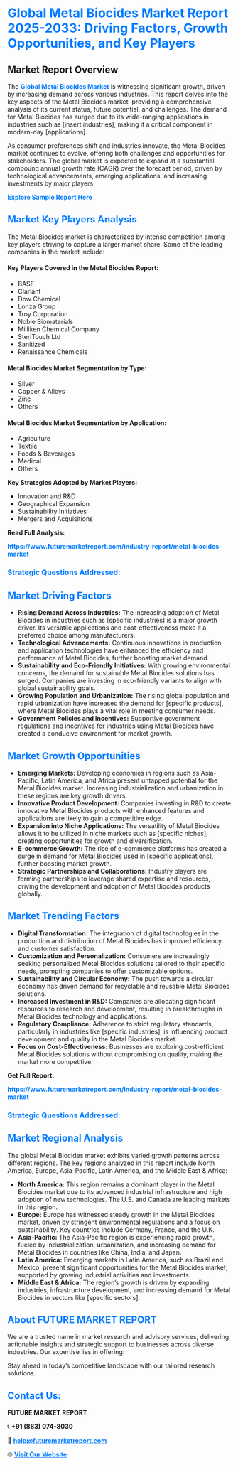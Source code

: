 <h1 style="color: #007BFF;">Global Metal Biocides Market Report 2025-2033: Driving Factors, Growth Opportunities, and Key Players</h1>

<section id="overview">
<h2>Market Report Overview</h2>
<p>The <a href="https://www.futuremarketreport.com/industry-report/metal-biocides-market" style="color: #007BFF; text-decoration: none;"><strong>Global Metal Biocides Market</strong></a> is witnessing significant growth, driven by increasing demand across various industries. This report delves into the key aspects of the Metal Biocides market, providing a comprehensive analysis of its current status, future potential, and challenges. The demand for Metal Biocides has surged due to its wide-ranging applications in industries such as [insert industries], making it a critical component in modern-day [applications].</p>
<p>As consumer preferences shift and industries innovate, the Metal Biocides market continues to evolve, offering both challenges and opportunities for stakeholders. The global market is expected to expand at a substantial compound annual growth rate (CAGR) over the forecast period, driven by technological advancements, emerging applications, and increasing investments by major players.</p>
</section>

<section id="overview">
<p><a href="https://www.futuremarketreport.com/request-sample/reportId=57828" style="color: #007BFF; text-decoration: none;"><strong>Explore Sample Report Here</strong></a></p>
</section>

<section id="key-players">
<h2 style="color: #007BFF;">Market Key Players Analysis</h2>
<p>The Metal Biocides market is characterized by intense competition among key players striving to capture a larger market share. Some of the leading companies in the market include:</p>
<h4>Key Players Covered in the Metal Biocides Report:</h4>
<ul><li>BASF</li><li>Clariant</li><li>Dow Chemical</li><li>Lonza Group</li><li>Troy Corporation</li><li>Noble Biomaterials</li><li>Milliken Chemical Company</li><li>SteriTouch Ltd</li><li>Sanitized</li><li>Renaissance Chemicals</li></ul>
<h4>Metal Biocides Market Segmentation by Type:</h4>
<ul><li>Silver</li><li>Copper &amp; Alloys</li><li>Zinc</li><li>Others</li></ul>

<h4>Metal Biocides Market Segmentation by Application:</h4>
<ul><li>Agriculture</li><li>Textile</li><li>Foods &amp; Beverages</li><li>Medical</li><li>Others</li></ul>
<p><strong>Key Strategies Adopted by Market Players:</strong></p>
<ul>
<li>Innovation and R&D</li>
<li>Geographical Expansion</li>
<li>Sustainability Initiatives</li>
<li>Mergers and Acquisitions</li>
</ul>
</section>

<section>
<p><strong>Read Full Analysis: </strong></p><a href="https://www.futuremarketreport.com/industry-report/metal-biocides-market" style="color: #007BFF; text-decoration: none;"><strong>https://www.futuremarketreport.com/industry-report/metal-biocides-market</strong></a>
<h3 style="color: #007BFF;">Strategic Questions Addressed:</h3>
</section>

<section id="driving-factors">
<h2 style="color: #007BFF;">Market Driving Factors</h2>
<ul>
<li><strong>Rising Demand Across Industries:</strong> The increasing adoption of Metal Biocides in industries such as [specific industries] is a major growth driver. Its versatile applications and cost-effectiveness make it a preferred choice among manufacturers.</li>
<li><strong>Technological Advancements:</strong> Continuous innovations in production and application technologies have enhanced the efficiency and performance of Metal Biocides, further boosting market demand.</li>
<li><strong>Sustainability and Eco-Friendly Initiatives:</strong> With growing environmental concerns, the demand for sustainable Metal Biocides solutions has surged. Companies are investing in eco-friendly variants to align with global sustainability goals.</li>
<li><strong>Growing Population and Urbanization:</strong> The rising global population and rapid urbanization have increased the demand for [specific products], where Metal Biocides plays a vital role in meeting consumer needs.</li>
<li><strong>Government Policies and Incentives:</strong> Supportive government regulations and incentives for industries using Metal Biocides have created a conducive environment for market growth.</li>
</ul>
</section>

<section id="growth-opportunities">
<h2 style="color: #007BFF;">Market Growth Opportunities</h2>
<ul>
<li><strong>Emerging Markets:</strong> Developing economies in regions such as Asia-Pacific, Latin America, and Africa present untapped potential for the Metal Biocides market. Increasing industrialization and urbanization in these regions are key growth drivers.</li>
<li><strong>Innovative Product Development:</strong> Companies investing in R&D to create innovative Metal Biocides products with enhanced features and applications are likely to gain a competitive edge.</li>
<li><strong>Expansion into Niche Applications:</strong> The versatility of Metal Biocides allows it to be utilized in niche markets such as [specific niches], creating opportunities for growth and diversification.</li>
<li><strong>E-commerce Growth:</strong> The rise of e-commerce platforms has created a surge in demand for Metal Biocides used in [specific applications], further boosting market growth.</li>
<li><strong>Strategic Partnerships and Collaborations:</strong> Industry players are forming partnerships to leverage shared expertise and resources, driving the development and adoption of Metal Biocides products globally.</li>
</ul>
</section>

<section id="trending-factors">
<h2 style="color: #007BFF;">Market Trending Factors</h2>
<ul>
<li><strong>Digital Transformation:</strong> The integration of digital technologies in the production and distribution of Metal Biocides has improved efficiency and customer satisfaction.</li>
<li><strong>Customization and Personalization:</strong> Consumers are increasingly seeking personalized Metal Biocides solutions tailored to their specific needs, prompting companies to offer customizable options.</li>
<li><strong>Sustainability and Circular Economy:</strong> The push towards a circular economy has driven demand for recyclable and reusable Metal Biocides solutions.</li>
<li><strong>Increased Investment in R&D:</strong> Companies are allocating significant resources to research and development, resulting in breakthroughs in Metal Biocides technology and applications.</li>
<li><strong>Regulatory Compliance:</strong> Adherence to strict regulatory standards, particularly in industries like [specific industries], is influencing product development and quality in the Metal Biocides market.</li>
<li><strong>Focus on Cost-Effectiveness:</strong> Businesses are exploring cost-efficient Metal Biocides solutions without compromising on quality, making the market more competitive.</li>
</ul>
</section>

<section>
<p><strong>Get Full Report: </strong></p><a href="https://www.futuremarketreport.com/industry-report/metal-biocides-market" style="color: #007BFF; text-decoration: none;"><strong>https://www.futuremarketreport.com/industry-report/metal-biocides-market</strong></a>
<h3 style="color: #007BFF;">Strategic Questions Addressed:</h3>
</section>


<section id="regional-analysis">
<h2 style="color: #007BFF;">Market Regional Analysis</h2>
<p>The global Metal Biocides market exhibits varied growth patterns across different regions. The key regions analyzed in this report include North America, Europe, Asia-Pacific, Latin America, and the Middle East & Africa:</p>
<ul>
<li><strong>North America:</strong> This region remains a dominant player in the Metal Biocides market due to its advanced industrial infrastructure and high adoption of new technologies. The U.S. and Canada are leading markets in this region.</li>
<li><strong>Europe:</strong> Europe has witnessed steady growth in the Metal Biocides market, driven by stringent environmental regulations and a focus on sustainability. Key countries include Germany, France, and the U.K.</li>
<li><strong>Asia-Pacific:</strong> The Asia-Pacific region is experiencing rapid growth, fueled by industrialization, urbanization, and increasing demand for Metal Biocides in countries like China, India, and Japan.</li>
<li><strong>Latin America:</strong> Emerging markets in Latin America, such as Brazil and Mexico, present significant opportunities for the Metal Biocides market, supported by growing industrial activities and investments.</li>
<li><strong>Middle East & Africa:</strong> The region’s growth is driven by expanding industries, infrastructure development, and increasing demand for Metal Biocides in sectors like [specific sectors].</li>
</ul>
</section>

<footer>
<h2 style="color: #007BFF;">About FUTURE MARKET REPORT</h2>
<p>We are a trusted name in market research and advisory services, delivering actionable insights and strategic support to businesses across diverse industries. Our expertise lies in offering:</p>

<p>Stay ahead in today’s competitive landscape with our tailored research solutions.</p>

<h2 style="color: #007BFF;">Contact Us:</h2>
<p><strong>FUTURE MARKET REPORT</strong></p>
<p>📞 <strong>+91 (883) 074-8030</strong></p>
<p>📧 <strong><a href="mailto:help@futuremarketreport.com" style="color: #007BFF;">help@futuremarketreport.com</a></strong></p>
<p>🌐 <strong><a href="https://www.futuremarketreport.com/" style="color: #007BFF;">Visit Our Website</a></strong></p>
</footer>